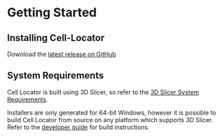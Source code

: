 # Getting Started

## Installing Cell-Locator

Download the [latest release on GitHub](https://github.com/BICCN/cell-locator/releases/latest)

## System Requirements

Cell Locator is built using 3D Slicer, so refer to the 
[3D Slicer System Requirements](https://slicer.readthedocs.io/en/latest/user_guide/getting_started.html#system-requirements).

Installers are only generated for 64-bit Windows, however it is possible to build Cell Locator from source on any platform which supports 3D Slicer. Refer to the [developer guide](developer-guide/building.md) for build instructions.
